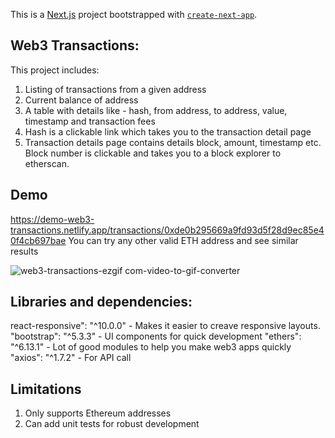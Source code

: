 This is a [Next.js](https://nextjs.org/) project bootstrapped with [`create-next-app`](https://github.com/vercel/next.js/tree/canary/packages/create-next-app).

## Web3 Transactions:

This project includes:
1. Listing of transactions from a given address
2. Current balance of address
3. A table with details like - hash, from address, to address, value, timestamp and transaction fees
4. Hash is a clickable link which takes you to the transaction detail page
5. Transaction details page contains details block, amount, timestamp etc. Block number is clickable and takes you to a block explorer to etherscan.

## Demo
https://demo-web3-transactions.netlify.app/transactions/0xde0b295669a9fd93d5f28d9ec85e40f4cb697bae 
You can try any other valid ETH address and see similar results

![web3-transactions-ezgif com-video-to-gif-converter](https://github.com/user-attachments/assets/0f3400cb-45fb-4e70-b73b-c28e9e63d26b)


## Libraries and dependencies:
react-responsive": "^10.0.0" - Makes it easier to creave responsive layouts.
"bootstrap": "^5.3.3" - UI components for quick development
"ethers": "^6.13.1" - Lot of good modules to help you make web3 apps quickly
"axios": "^1.7.2" - For API call


## Limitations

1. Only supports Ethereum addresses
2. Can add unit tests for robust development

